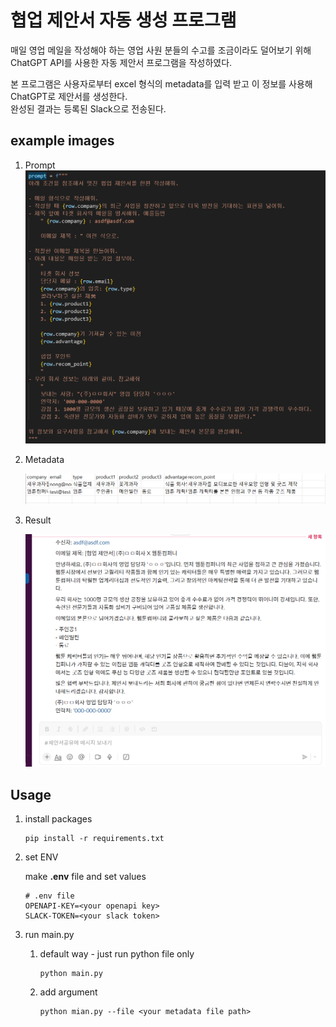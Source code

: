 # 협업 제안서 자동 생성 프로그램



매일 영업 메일을 작성해야 하는 영업 사원 분들의 수고를 조금이라도 덜어보기 위해 ChatGPT API를 사용한 자동 제안서 프로그램을 작성하였다.   

본 프로그램은 사용자로부터 excel 형식의 metadata를 입력 받고 이 정보를 사용해 ChatGPT로 제안서를 생성한다.  
완성된 결과는 등록된 Slack으로 전송된다. 



## example images

1. Prompt
![prompt](./img/gpt-prompt.png)

2. Metadata

   ![metadata](./img/metadata.png)

3. Result

   ![result](./img/result.png)



## Usage

1. install packages

   ```
   pip install -r requirements.txt
   ```

   

2. set ENV

   make __.env__ file and set values

   ```
   # .env file
   OPENAPI-KEY=<your openapi key>
   SLACK-TOKEN=<your slack token>
   ```

3. run main.py

   1. default way - just run python file only

      ```
      python main.py
      ```

   2. add argument

      ```
      python mian.py --file <your metadata file path>
      ```

      



